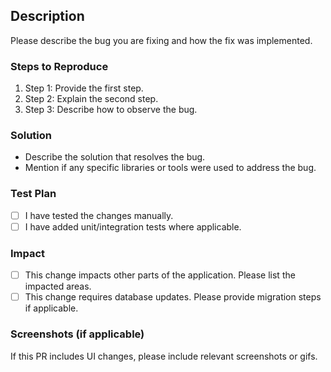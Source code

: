 ## Description

Please describe the bug you are fixing and how the fix was implemented.

### Steps to Reproduce

1. Step 1: Provide the first step.
2. Step 2: Explain the second step.
3. Step 3: Describe how to observe the bug.

### Solution

- Describe the solution that resolves the bug.
- Mention if any specific libraries or tools were used to address the bug.

### Test Plan

- [ ] I have tested the changes manually.
- [ ] I have added unit/integration tests where applicable.

### Impact

- [ ] This change impacts other parts of the application. Please list the impacted areas.
- [ ] This change requires database updates. Please provide migration steps if applicable.

### Screenshots (if applicable)

If this PR includes UI changes, please include relevant screenshots or gifs.
